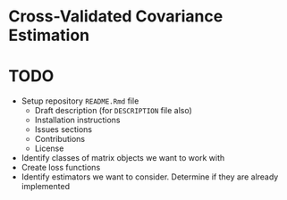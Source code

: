 
<!-- README.md is generated from README.Rmd. Please edit that file -->

# Cross-Validated Covariance Estimation

# TODO

  - Setup repository `README.Rmd` file
      - Draft description (for `DESCRIPTION` file also)
      - Installation instructions
      - Issues sections
      - Contributions
      - License
  - Identify classes of matrix objects we want to work with
  - Create loss functions
  - Identify estimators we want to consider. Determine if they are
    already implemented

